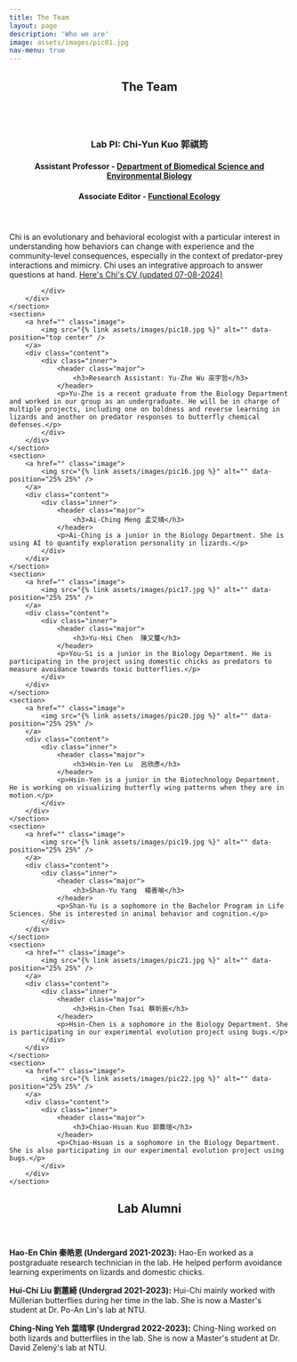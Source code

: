 ```yaml
---
title: The Team
layout: page
description: 'Who we are'
image: assets/images/pic01.jpg
nav-menu: true
---
```


<!-- Main -->
<div id="main">

<!-- One -->
<section id="one">
	<div class="inner">
		<header class="major">
			<h2>The Team</h2>
		</header>
	</div>
</section>

<!-- Two -->
<section id="two" class="spotlights">
	<section>
		<a href="" class="image">
			<img src="{% link assets/images/pic08.jpg %}" alt="" data-position="center center" />
		</a>
		<div class="content">
			<div class="inner">
				<header class="major">
					<h3>Lab PI: Chi-Yun Kuo 郭祺筠</h3>
					<h4>Assistant Professor - <a href= "https://biology.kmu.edu.tw/index.php/zh-tw/">Department of Biomedical Science and Environmental Biology</a></h4>
					<h4>Associate Editor - <a href= "https://besjournals.onlinelibrary.wiley.com/journal/13652435">Functional Ecology</a></h4>
				</header>
				<p>Chi is an evolutionary and behavioral ecologist with a particular interest in understanding how behaviors can change with experience and the community-level consequences, especially in the context of predator-prey interactions and mimicry. Chi uses an integrative approach to answer questions at hand. <a href= "https://drive.google.com/file/d/1CWv5N8Swtu8NMk8DyBAdbRQfw4T7YGxv/view?usp=share_link">Here's Chi's CV (updated 07-08-2024)</a></p>
				
			</div>
		</div>
	</section>
	<section>
		<a href="" class="image">
			<img src="{% link assets/images/pic18.jpg %}" alt="" data-position="top center" />
		</a>
		<div class="content">
			<div class="inner">
				<header class="major">
					<h3>Research Assistant: Yu-Zhe Wu 巫宇哲</h3>
				</header>
				<p>Yu-Zhe is a recent graduate from the Biology Department and worked in our group as an undergraduate. He will be in charge of multiple projects, including one on boldness and reverse learning in lizards and another on predator responses to butterfly chemical defenses.</p>
			</div>
		</div>
	</section>
	<section>
		<a href="" class="image">
			<img src="{% link assets/images/pic16.jpg %}" alt="" data-position="25% 25%" />
		</a>
		<div class="content">
			<div class="inner">
				<header class="major">
					<h3>Ai-Ching Meng 孟艾晴</h3>
				</header>
				<p>Ai-Ching is a junior in the Biology Department. She is using AI to quantify exploration personality in lizards.</p>
			</div>
		</div>
	</section>
	<section>
		<a href="" class="image">
			<img src="{% link assets/images/pic17.jpg %}" alt="" data-position="25% 25%" />
		</a>
		<div class="content">
			<div class="inner">
				<header class="major">
					<h3>Yu-Hsi Chen  陳又璽</h3>
				</header>
				<p>You-Si is a junior in the Biology Department. He is participating in the project using domestic chicks as predators to measure avoidance towards toxic butterflies.</p>
			</div>
		</div>
	</section>
	<section>
		<a href="" class="image">
			<img src="{% link assets/images/pic20.jpg %}" alt="" data-position="25% 25%" />
		</a>
		<div class="content">
			<div class="inner">
				<header class="major">
					<h3>Hsin-Yen Lu  呂欣彥</h3>
				</header>
				<p>Hsin-Yen is a junior in the Biotechnology Department. He is working on visualizing butterfly wing patterns when they are in motion.</p>
			</div>
		</div>
	</section>			
	<section>
		<a href="" class="image">
			<img src="{% link assets/images/pic19.jpg %}" alt="" data-position="25% 25%" />
		</a>
		<div class="content">
			<div class="inner">
				<header class="major">
					<h3>Shan-Yu Yang  楊善喻</h3>
				</header>
				<p>Shan-Yu is a sophomore in the Bachelor Program in Life Sciences. She is interested in animal behavior and cognition.</p>
			</div>
		</div>
	</section>
	<section>
		<a href="" class="image">
			<img src="{% link assets/images/pic21.jpg %}" alt="" data-position="25% 25%" />
		</a>
		<div class="content">
			<div class="inner">
				<header class="major">
					<h3>Hsin-Chen Tsai 蔡昕辰</h3>
				</header>
				<p>Hsin-Chen is a sophomore in the Biology Department. She is participating in our experimental evolution project using bugs.</p>
			</div>
		</div>
	</section>
	<section>
		<a href="" class="image">
			<img src="{% link assets/images/pic22.jpg %}" alt="" data-position="25% 25%" />
		</a>
		<div class="content">
			<div class="inner">
				<header class="major">
					<h3>Chiao-Hsuan Kuo 郭蕎瑄</h3>
				</header>
				<p>Chiao-Hsuan is a sophomore in the Biology Department. She is also participating in our experimental evolution project using bugs.</p>
			</div>
		</div>
	</section>
</section>

<!-- Three -->
<section id="three">
	<div class="inner">
		<header class="major">
			<h2>Lab Alumni</h2>
		</header>
		<p><b>Hao-En Chin 秦皓恩 (Undergard 2021-2023):</b> Hao-En worked as a postgraduate research technician in the lab. He helped perform avoidance learning experiments on lizards and domestic chicks.</p>
		<p><b>Hui-Chi Liu 劉蕙綺 (Undergrad 2021-2023):</b> Hui-Chi mainly worked with Müllerian butterflies during her time in the lab. She is now a Master's student at Dr. Po-An Lin's lab at NTU.</p>
		<p><b>Ching-Ning Yeh 葉晴寧 (Undergrad 2022-2023):</b> Ching-Ning worked on both lizards and butterflies in the lab. She is now a Master's student at Dr. David Zelený's lab at NTU.</p>
	</div>
</section>